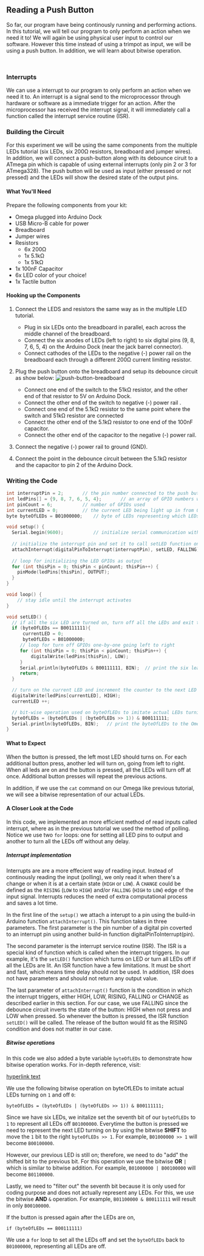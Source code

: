 ## Reading a Push Button

<!-- // description of what this experiment will accomplish and what we'll learn -->

So far, our program have being continously running and performing actions. In this tutorial, we will tell our program to only perform an action when we need it to! We will again be using physical user input to control our software. However this time instead of using a trimpot as input, we will be using a push button. In addition, we will learn about bitwise operation.

<!-- Push Button -->
```{r child = '../../shared/switches-push-button.md'}
```

<!-- Debouncing a Push Button -->
```{r child = '../../shared/switches-debouncing.md'}
```
### Interrupts

<!-- // description of what an interrupt is in the context of computer hardware:
//  - trigger for an action
//  - requires an interrupt service routine (ISR) -->

We can use a interrupt to our program to only perform an action when we need it to. An interrupt is a signal send to the microprocessor through hardware or software as a immediate trigger for an action. After the microprocessor has received the interrupt signal, it will immediately call a function called the interrupt service routine (ISR).

### Building the Circuit

<!-- // push button connected as input
// 5-8 leds connected -->

For this experiment we will be using the same components from the multiple LEDs tutorial (six LEDs, six 200Ω resistors, breadboard and jumper wires). In addition, we will connect a push-button along with its debounce ciruit to a ATmega pin which is capable of using external interrupts (only pin 2 or 3 for ATmega328). The push button will be used as input (either pressed or not pressed) and the LEDs will show the desired state of the output pins.

#### What You'll Need

Prepare the following components from your kit:

* Omega plugged into Arduino Dock
* USB Micro-B cable for power
* Breadboard
* Jumper wires
* Resistors
    * 6x 200Ω
    * 1x 5.1kΩ
    * 1x 51kΩ
* 1x 100nF Capacitor
* 6x LED color of your choice! 
* 1x Tactile button

#### Hooking up the Components

<!-- //  * reiterate on the LED circuit, say we can repeat it
//  * wiring of a push-button
//    * needs to be wired to atmega gpio 2 or 3 so we can use it as an interrupt trigger -->

1. Connect the LEDS and resistors the same way as in the multiple LED tutorial.
    * Plug in six LEDs onto the breadboard in parallel, each across the middle channel of the breadboard.
    * Connect the six anodes of LEDs (left to right) to six digital pins (9, 8, 7, 6, 5, 4) on the Arduino Dock (near the jack barrel connector).
    * Connect cathodes of the LEDs to the negative (-) power rail on the breadboard each through a different 200Ω current limiting resistor.
2. Plug the push button onto the breadboard and setup its debounce circuit as show below:
    ![push-button-breadboard](https://raw.githubusercontent.com/OnionIoT/Onion-Docs/master/Omega2/Kit-Guides/img/push-button-breadboard.jpg)
    
    <!-- // TODO: photo of button and debouncer circuit with LEDs only-->
    
    * Connect one end of the switch to the 51kΩ resistor, and the other end of that resistor to 5V on Arduino Dock.
    * Connect the other end of the switch to negative (-) power rail .
    * Connect one end of the 5.1kΩ resistor to the same point where the switch and 51kΩ resistor are connected
    * Connect the other end of the 5.1kΩ resistor to one end of the 100nF capacitor.
    * Connect the other end of the capacitor to the negative (-) power rail.
3. Connect the negative (-) power rail to ground (GND).
4. Connect the point in the debounce circuit between the 5.1kΩ resistor and the capacitor to pin 2 of the Arduino Dock.

<!-- // TODO: photo of assembled circuit with Arduino-->

### Writing the Code

<!-- // desired action:
//  * when the button is pressed an led turns on
//  * for each additional button press, another led will turn on
//  * when all leds are on and the button is pressed, turn all of the leds off

// find a clever implementation for this, maybe for each button press shift in a 1 to a uint variable, when it reaches the max number of leds, have it reset to 0 - this part should be done in the ISR
// each led is controlled by a specific bit in the uint variable, use bitwise operations to figure it out - this part will happen in the loop function

// implementation:
//  * write a function to implement the above
//  * register that function as an interrupt service routine for the push button connected gpio -->

``` c++
int interruptPin = 2;       // the pin number connected to the push button interrupt
int ledPins[] = {9, 8, 7, 6, 5, 4};       // an array of GPIO numbers with LED attached
int pinCount = 6;           // number of GPIOs used
int currentLED = 0;         // the current LED being light up in from 0 to pinCount-1
byte byteOfLEDs = B01000000;    // byte of LEDs representing which LEDs are on. Since theres six LEDs, we use the seventh bit to represent all LEDs off.

void setup() {
  Serial.begin(9600);           // initialize serial communication with the Omega
  
  // initialize the interrupt pin and set it to call setLED function only when the button is pressed (FALLING edge trigger)
  attachInterrupt(digitalPinToInterrupt(interruptPin), setLED, FALLING);
  
  // loop for initializing the LED GPIOs as output
  for (int thisPin = 0; thisPin < pinCount; thisPin++) {
    pinMode(ledPins[thisPin], OUTPUT);
  }
}

void loop() {
    // stay idle until the interrupt activates
}

void setLED() {
  // if all the six LED are turned on, turn off all the LEDs and exit the function
  if (byteOfLEDs == B00111111){
      currentLED = 0;
      byteOfLEDs = B01000000;
     // loop for turn off GPIOs one-by-one going left to right 
     for (int thisPin = 0; thisPin < pinCount; thisPin++) {
         digitalWrite(ledPins[thisPin], LOW);
     }
     Serial.println(byteOfLEDs & B00111111, BIN);  // print the six least significant bits of byteOfLEDs to the Omega
     return;
  }

  // turn on the current LED and increment the counter to the next LED
  digitalWrite(ledPins[currentLED], HIGH);
  currentLED ++;

  // bit-wise operation used on byteOfLEDs to imitate actual LEDs turning on (1) and off (0)
  byteOfLEDs = (byteOfLEDs | (byteOfLEDs >> 1)) & B00111111;
  Serial.println(byteOfLEDs, BIN);   // print the byteOfLEDs to the Omega
}
```

#### What to Expect

When the button is pressed, the left most LED should turns on. For each additional button press, another led will turn on, going from left to right. When all leds are on and the button is pressed, all the LEDs will turn off at once. Additional button presses will repeat the previous actions.

In addition, if we use the `cat` command on our Omega like previous tutorial, we will see a bitwise representation of our actual LEDs.

<!-- // TODO: gif -->

#### A Closer Look at the Code

In this code, we implemented an more efficient method of read inputs called interrupt, where as in the previous tutorial we used the method of polling. Notice we use two `for` loops: one for setting all LED pins to output and another to turn all the LEDs off without any delay. 

##### Interrupt implementation

Interrupts are are a more effecient way of reading input. Instead of continously reading the input (polling), we only read it when there's a change or when it is at a certain state (`HIGH` or `LOW`).  A `CHANGE` could be defined as the `RISING` (`LOW` to `HIGH`) and/or `FALLING` (`HIGH` to `LOW`) edge of the input signal. Interrupts reduces the need of extra computational process and saves a lot time.
 
In the first line of the `setup()` we attach a interupt to a pin using the build-in Arduino function `attachInterrupt()`. This function takes in three parameters. The first parameter is the pin number of a digital pin coverted to an interrupt pin using another build-in function digitalPinToInterrupt(pin). 

The second parameter is the interrupt service routine (ISR). The ISR is a special kind of function which is called when the interrupt triggers. In our example, it's the `setLED()` function which turns on LED or turn all LEDs off if all the LEDs are lit. An ISR function have a few limitations. It must be short and fast, which means time delay should not be used. In addition, ISR does not have parameters and should not return any output value.

The last parameter of `attachInterrupt()` function is the condition in which the interrupt triggers, either HIGH, LOW, RISING, FALLING or CHANGE as described earlier in this section. For our case, we use FALLING since the debounce circuit inverts the state of the button: HIGH when not press and LOW when pressed. So whenever the button is pressed, the ISR function `setLED()` will be called. The release of the button would fit as the RISING condition and does not matter in our case.

##### Bitwise operations

In this code we also added a byte variable `byteOfLEDs` to demonstrate how bitwise operation works. For in-depth reference, visit:

[hyperlink text](http://playground.arduino.cc/Code/BitMath)

We use the following bitwise operation on byteOfLEDs to imitate actual LEDs turning on `1` and off `0`:

```
byteOfLEDs = (byteOfLEDs | (byteOfLEDs >> 1)) & B00111111;
```

Since we have six LEDs, we initalize set the seventh bit of our `byteOfLEDs` to `1` to represent all LEDs off `B01000000`. Everytime the button is pressed we need to represent the next LED turning on by using the bitwise **SHIFT** to move the `1` bit to the right `byteOfLEDs >> 1`. For example, `B01000000 >> 1` will become `B00100000`.

However, our previous LED is still on; therefore, we need to do "add" the shifted bit to the previous bit. For this operation we use the bitwise **OR** `|` which is similar to bitwise addition. For example, `B01000000 | B00100000` will become `B01100000`.

Lastly, we need to "filter out" the seventh bit because it is only used for coding purpose and does not actually represent any LEDs. For this, we use the bitwise **AND** `&` operation. For example, `B01100000 & B00111111` will result in only `B00100000`.

If the button is pressed again after the LEDs are on,

```
if (byteOfLEDs == B00111111)
```

We use a `for` loop to set all the LEDs off and set the `byteOfLEDs` back to `B01000000`, representing all LEDs are off.
